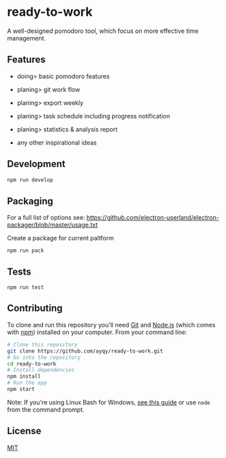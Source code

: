 # ready-to-work

A well-designed pomodoro tool, which focus on more effective time management.

## Features

-  doing> basic pomodoro features

-  planing> git work flow

-  planing> export weekly

-  planing> task schedule including progress notification

-  planing> statistics & analysis report

-  any other inspirational ideas

##  Development

```bash
npm run develop
```

## Packaging

For a full list of options see: <https://github.com/electron-userland/electron-packager/blob/master/usage.txt>

Create a package for current paltform
```
npm run pack
```

## Tests

```
npm run test
```

## Contributing

To clone and run this repository you'll need [Git](https://git-scm.com) and [Node.js](https://nodejs.org/en/download/) (which comes with [npm](http://npmjs.com)) installed on your computer. From your command line:

```bash
# Clone this repository
git clone https://github.com/ayqy/ready-to-work.git
# Go into the repository
cd ready-to-work
# Install dependencies
npm install
# Run the app
npm start
```

Note: If you're using Linux Bash for Windows, [see this guide](https://www.howtogeek.com/261575/how-to-run-graphical-linux-desktop-applications-from-windows-10s-bash-shell/) or use `node` from the command prompt.

## License

[MIT](LICENSE)
